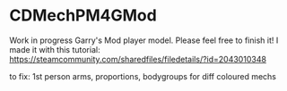 # CDMechPM4GMod
Work in progress Garry's Mod player model. Please feel free to finish it!
I made it with this tutorial: https://steamcommunity.com/sharedfiles/filedetails/?id=2043010348

to fix: 1st person arms, proportions, bodygroups for diff coloured mechs
